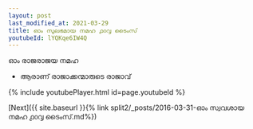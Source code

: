 ```yaml
---
layout: post
last_modified_at: 2021-03-29
title: ഓം സുലഭമായ നമഹ ൧൦൮ ടൈംസ്
youtubeId: lYQKqe6IW4Q
---
```

 
 
 ഓം രാജരാജയ നമഹ 
 
 -  ആരാണ് രാജാക്കന്മാരുടെ രാജാവ് 
 
  
 
  
 
 
 
 
 
 


{% include youtubePlayer.html id=page.youtubeId %}
 
[Next]({{ site.baseurl }}{% link  split2/_posts/2016-03-31-ഓം സ്വവശായ നമഹ ൧൦൮ ടൈംസ്.md%})
 
